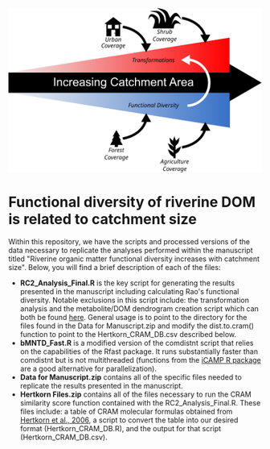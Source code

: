 ![plot](./Conceptual_Model.png)
# Functional diversity of riverine DOM is related to catchment size
Within this repository, we have the scripts and processed versions of the data necessary to replicate the analyses performed within the manuscript titled "Riverine organic matter functional diversity increases with catchment size". Below, you will find a brief description of each of the files:
- <b>RC2_Analysis_Final.R</b> is the key script for generating the results presented in the manuscript including calculating Rao's functional diversity. Notable exclusions in this script include: the transformation analysis and the metabolite/DOM dendrogram creation script which can both be found <a href="https://github.com/danczakre/Meta-Metabolome_Ecology">here</a>. General usage is to point to the directory for the files found in the Data for Manuscript.zip and modify the dist.to.cram() function to point to the Hertkorn_CRAM_DB.csv described below.
- <b>bMNTD_Fast.R</b> is a modified version of the comdistnt script that relies on the capabilities of the Rfast package. It runs substantially faster than comdistnt but is not multithreaded (functions from the <a href="https://cran.r-project.org/web/packages/iCAMP/index.html">iCAMP R package</a> are a good alternative for parallelization).
- <b>Data for Manuscript.zip</b> contains all of the specific files needed to replicate the results presented in the manuscript.
- <b>Hertkorn Files.zip</b> contains all of the files necessary to run the CRAM similarity score function contained with the RC2_Analysis_Final.R. These files include: a table of CRAM molecular formulas obtained from <a href="https://doi.org/10.1016/j.gca.2006.03.021">Hertkorn et al., 2006</a>, a script to convert the table into our desired format (Hertkorn_CRAM_DB.R), and the output for that script (Hertkorn_CRAM_DB.csv).
